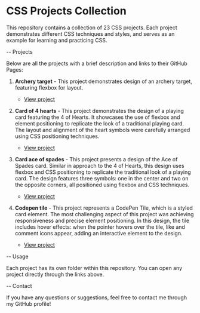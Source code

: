 # CSS Projects Collection

This repository contains a collection of 23 CSS projects. Each project demonstrates different CSS techniques and styles, and serves as an example for learning and practicing CSS.

-- Projects

Below are all the projects with a brief description and links to their GitHub Pages:

1. **Archery target** - This project demonstrates design of an archery target, featuring flexbox for layout.

   - [View project](https://Marin112003.github.io/CSS-Projects/archery-target)

2. **Card of 4 hearts** - This project demonstrates the design of a playing card featuring the 4 of Hearts. It showcases the use of flexbox and element positioning to replicate the look of a traditional playing card. The layout and alignment of the heart symbols were carefully arranged using CSS positioning techniques.

   - [View project](https://Marin112003.github.io/CSS-Projects/card-4of-hearts)

3. **Card ace of spades** - This project presents a design of the Ace of Spades card. Similar in approach to the 4 of Hearts, this design uses flexbox and CSS positioning to replicate the traditional look of a playing card. The design features three symbols: one in the center and two on the opposite corners, all positioned using flexbox and CSS techniques.

   - [View project](https://Marin112003.github.io/CSS-Projects/card-ace-of-spades)

4. **Codepen tile** - This project represents a CodePen Tile, which is a styled card element. The most challenging aspect of this project was achieving responsiveness and precise element positioning. In this design, the tile includes hover effects: when the pointer hovers over the tile, like and comment icons appear, adding an interactive element to the design.

   - [View project](https://Marin112003.github.io/CSS-Projects/codepen-tile)

-- Usage

Each project has its own folder within this repository. You can open any project directly through the links above.

-- Contact

If you have any questions or suggestions, feel free to contact me through my GitHub profile!
